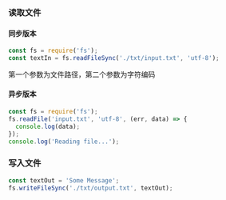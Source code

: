 ### 读取文件
#### 同步版本
```javascript
const fs = require('fs');
const textIn = fs.readFileSync('./txt/input.txt', 'utf-8');
```
第一个参数为文件路径，第二个参数为字符编码
#### 异步版本
```javascript
const fs = require('fs');
fs.readFile('input.txt', 'utf-8', (err, data) => {
  console.log(data);
});
console.log('Reading file...');
```

### 写入文件
```javascript
const textOut = 'Some Message';
fs.writeFileSync('./txt/output.txt', textOut);
```